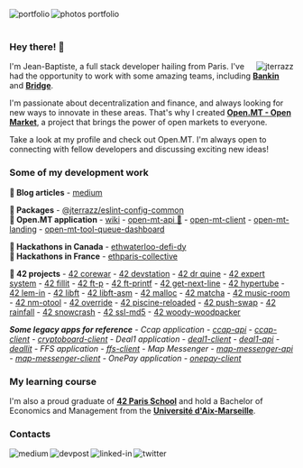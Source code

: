 [<img align="left" alt="portfolio" src="https://img.shields.io/badge/my%20website-%23eaecf0.svg?&style=for-the-badge" />](https://jterrazz.com)
[<img align="left" alt="photos portfolio" src="https://img.shields.io/badge/my%20photo%20portfolio-%23eaecf0.svg?&style=for-the-badge" />](https://photo.jterrazz.com)
</br></br>

### Hey there! 👋

<img align="right" alt="jterrazz" src="https://github-readme-stats.vercel.app/api?username=jterrazz&show_icons=true&locale=en" />

I'm Jean-Baptiste, a full stack developer hailing from Paris. I've had the opportunity to work with some amazing teams, including [**Bankin**](http://bankin.com/) and [**Bridge**](http://bridgeapi.io/).

I'm passionate about decentralization and finance, and always looking for new ways to innovate in these areas. That's why I created [**Open.MT - Open Market**](https://blog.open.mt), a project that brings the power of open markets to everyone.

Take a look at my profile and check out Open.MT. I'm always open to connecting with fellow developers and discussing exciting new ideas!

### Some of my development work

**📗 Blog articles** - [medium](http://blog.jterrazz.com)
</br>

**📘 Packages** - [@jterrazz/eslint-config-common](https://github.com/jterrazz/eslint-config-common)
</br>
**📘 Open.MT application** - [wiki](https://github.com/jterrazz/app.open-mt) - [open-mt-api 🌟](https://github.com/jterrazz/app.open-mt-api) - [open-mt-client](https://github.com/jterrazz/app.open-mt-client) - [open-mt-landing](https://github.com/jterrazz/app.open-mt-landing) - [open-mt-tool-queue-dashboard](https://github.com/jterrazz/app.open-mt-tool-queue-dashboard)
</br>

**📙 Hackathons in Canada** - [ethwaterloo-defi-dy](https://github.com/jterrazz/hackathons.ethwaterloo-defi-dy)
</br>
**📙 Hackathons in France** - [ethparis-collective](https://github.com/jterrazz/hackathons.ethparis-collective)
</br>

**📕 42 projects** - [42 corewar](https://github.com/jterrazz/42-corewar) - [42 devstation](https://github.com/jterrazz/42-docker-devstation) - [42 dr quine](https://github.com/jterrazz/42-dr-quine) - [42 expert system](https://github.com/jterrazz/42-expert-system) - [42 fillit](https://github.com/jterrazz/42-fillit) - [42 ft-p](https://github.com/jterrazz/42-ft-p) - [42 ft-printf](https://github.com/jterrazz/42-ft-printf) - [42 get-next-line](https://github.com/jterrazz/42-get-next-line) - [42 hypertube](https://github.com/jterrazz/42-hypertube) - [42 lem-in](https://github.com/jterrazz/42-lem-in) - [42 libft](https://github.com/jterrazz/42-libft) - [42 libft-asm](https://github.com/jterrazz/42-libft-asm) - [42 malloc](https://github.com/jterrazz/42-malloc) - [42 matcha](https://github.com/jterrazz/42-matcha) - [42 music-room](https://github.com/jterrazz/42-music-room) - [42 nm-otool](https://github.com/jterrazz/42-nm-otool) - [42 override](https://github.com/jterrazz/42-override) - [42 piscine-reloaded](https://github.com/jterrazz/42-piscine-reloaded) - [42 push-swap](https://github.com/jterrazz/42-push-swap) - [42 rainfall](https://github.com/jterrazz/42-rainfall) - [42 snowcrash](https://github.com/jterrazz/42-snowcrash) - [42 ssl-md5](https://github.com/jterrazz/42-ssl-md5) - [42 woody-woodpacker](https://github.com/jterrazz/42-woody-woodpacker)

***Some legacy apps for reference** - *Ccap application* - [ccap-api](https://github.com/jterrazz/app.ccap-api) - [ccap-client](https://github.com/jterrazz/app.ccap-client) - [cryptoboard-client](https://github.com/jterrazz/app.cryptoboard-client) - *Deal1 application* - [deal1-client](https://github.com/jterrazz/app.deal1-client) - [deal1-api](https://github.com/jterrazz/app.deal1-api) - [deallit](https://github.com/jterrazz/app.deallit) - *FFS application* - [ffs-client](https://github.com/jterrazz/app.ffs-client) - *Map Messenger* - [map-messenger-api](https://github.com/jterrazz/app.map-messenger-api) - [map-messenger-client](https://github.com/jterrazz/app.map-messenger-client) - *OnePay application* - [onepay-client](https://github.com/jterrazz/app.onepay-client)*

### My learning course

I'm also a proud graduate of [**42 Paris School**](https://www.42.fr/) and hold a Bachelor of Economics and Management from the [**Université d'Aix-Marseille**](https://feg.univ-amu.fr/).

### Contacts

[<img align="left" alt="medium" src="https://img.shields.io/badge/medium-%23253C78.svg?&style=for-the-badge&logo=medium&logoColor=white" />](https://blog.jterrazz.com)

[<img align="left" alt="devpost" src="https://img.shields.io/badge/devpost%20/%20hackathons-%23253C78.svg?&style=for-the-badge&logo=devpost&logoColor=white" />](https://devpost.com/jterrazz)

[<img align="left" alt="linked-in" src="https://img.shields.io/badge/linkedin-%232B59C3.svg?&style=for-the-badge&logo=linkedin&logoColor=white" />](https://www.linkedin.com/in/jterrazz)
[<img align="left" alt="twitter" src="https://img.shields.io/badge/twitter-%232B59C3.svg?&style=for-the-badge&logo=twitter&logoColor=white" />](https://twitter.com/j_terrazz)

